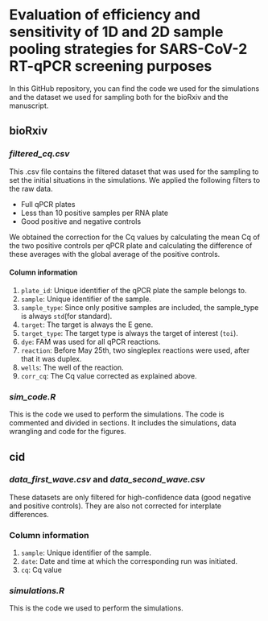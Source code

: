 # Evaluation of efficiency and sensitivity of 1D and 2D sample pooling strategies for SARS-CoV-2 RT-qPCR screening purposes
In this GitHub repository, you can find the code we used for the simulations and the dataset we used for sampling both for the bioRxiv and the manuscript.

## bioRxiv
### _filtered_cq.csv_
This .csv file contains the filtered dataset that was used for the sampling to set the initial situations in the simulations. We applied the following filters to the raw data.
* Full qPCR plates
* Less than 10 positive samples per RNA plate
* Good positive and negative controls

We obtained the correction for the Cq values by calculating the mean Cq of the two positive controls per qPCR plate and calculating the difference of these averages with the global average of the positive controls. 

#### Column information
1. ```plate_id```: Unique identifier of the qPCR plate the sample belongs to.
2. ```sample```: Unique identifier of the sample.
3. ```sample_type```: Since only positive samples are included, the sample_type is always ```std```(for standard).
4. ```target```: The target is always the E gene.
5. ```target_type```: The target type is always the target of interest (```toi```).
6. ```dye```: FAM was used for all qPCR reactions.
7. ```reaction```: Before May 25th, two singleplex reactions were used, after that it was duplex.
8. ```wells```: The well of the reaction. 
9. ```corr_cq```: The Cq value corrected as explained above.

### *sim_code.R*
This is the code we used to perform the simulations. The code is commented and divided in sections. It includes the simulations, data wrangling and code for the figures.


## cid
### _data_first_wave.csv_ and _data_second_wave.csv_
These datasets are only filtered for high-confidence data (good negative and positive controls). They are also not corrected for interplate differences.

### Column information
1. ```sample```: Unique identifier of the sample.
2. ```date```: Date and time at which the corresponding run was initiated.
3. ```cq```: Cq value 

### *simulations.R*
This is the code we used to perform the simulations.

